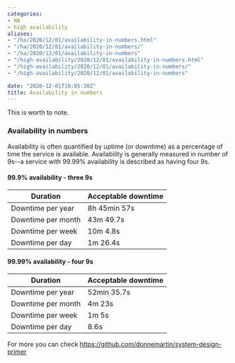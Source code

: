 ```yaml
---
categories:
- HA
- high availability
aliases:
- "/ha/2020/12/01/availability-in-numbers.html"
- "/ha/2020/12/01/availability-in-numbers/"
- "/ha/2020/12/01/availability-in-numbers"
- "/high-availability/2020/12/01/availability-in-numbers.html"
- "/high-availability/2020/12/01/availability-in-numbers/"
- "/high-availability/2020/12/01/availability-in-numbers"

date: "2020-12-01T18:05:30Z"
title: Availability in numbers
---
```

This is worth to note.

### Availability in numbers

Availability is often quantified by uptime (or downtime) as a percentage of time the service is available.  Availability is generally measured in number of 9s--a service with 99.99% availability is described as having four 9s.

#### 99.9% availability - three 9s

| Duration            | Acceptable downtime|
|---------------------|--------------------|
| Downtime per year   | 8h 45min 57s       |
| Downtime per month  | 43m 49.7s          |
| Downtime per week   | 10m 4.8s           |
| Downtime per day    | 1m 26.4s           |

#### 99.99% availability - four 9s

| Duration            | Acceptable downtime|
|---------------------|--------------------|
| Downtime per year   | 52min 35.7s        |
| Downtime per month  | 4m 23s             |
| Downtime per week   | 1m 5s              |
| Downtime per day    | 8.6s               |

For more you can check https://github.com/donnemartin/system-design-primer 